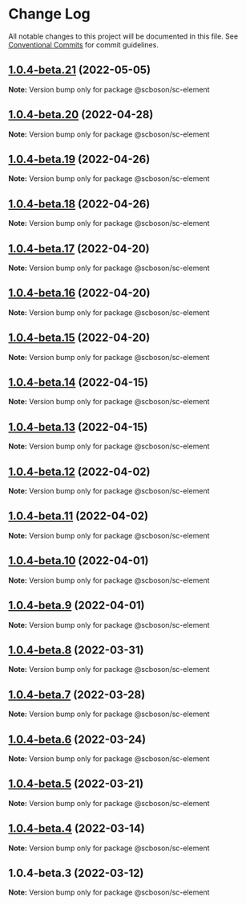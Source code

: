 # Change Log

All notable changes to this project will be documented in this file.
See [Conventional Commits](https://conventionalcommits.org) for commit guidelines.

## [1.0.4-beta.21](https://192.168.10.60/sc-dva-antd-pro/compare/@scboson/sc-element@1.0.4-beta.20...@scboson/sc-element@1.0.4-beta.21) (2022-05-05)

**Note:** Version bump only for package @scboson/sc-element





## [1.0.4-beta.20](https://192.168.10.60/sc-dva-antd-pro/compare/@scboson/sc-element@1.0.4-beta.19...@scboson/sc-element@1.0.4-beta.20) (2022-04-28)

**Note:** Version bump only for package @scboson/sc-element





## [1.0.4-beta.19](https://192.168.10.60/sc-dva-antd-pro/compare/@scboson/sc-element@1.0.4-beta.18...@scboson/sc-element@1.0.4-beta.19) (2022-04-26)

**Note:** Version bump only for package @scboson/sc-element





## [1.0.4-beta.18](https://192.168.10.60/sc-dva-antd-pro/compare/@scboson/sc-element@1.0.4-beta.17...@scboson/sc-element@1.0.4-beta.18) (2022-04-26)

**Note:** Version bump only for package @scboson/sc-element





## [1.0.4-beta.17](https://192.168.10.60/sc-dva-antd-pro/compare/@scboson/sc-element@1.0.4-beta.16...@scboson/sc-element@1.0.4-beta.17) (2022-04-20)

**Note:** Version bump only for package @scboson/sc-element





## [1.0.4-beta.16](https://192.168.10.60/sc-dva-antd-pro/compare/@scboson/sc-element@1.0.4-beta.15...@scboson/sc-element@1.0.4-beta.16) (2022-04-20)

**Note:** Version bump only for package @scboson/sc-element





## [1.0.4-beta.15](https://192.168.10.60/sc-dva-antd-pro/compare/@scboson/sc-element@1.0.4-beta.14...@scboson/sc-element@1.0.4-beta.15) (2022-04-20)

**Note:** Version bump only for package @scboson/sc-element





## [1.0.4-beta.14](https://192.168.10.60/sc-dva-antd-pro/compare/@scboson/sc-element@1.0.4-beta.13...@scboson/sc-element@1.0.4-beta.14) (2022-04-15)

**Note:** Version bump only for package @scboson/sc-element





## [1.0.4-beta.13](https://192.168.10.60/sc-dva-antd-pro/compare/@scboson/sc-element@1.0.4-beta.12...@scboson/sc-element@1.0.4-beta.13) (2022-04-15)

**Note:** Version bump only for package @scboson/sc-element





## [1.0.4-beta.12](https://192.168.10.60/sc-dva-antd-pro/compare/@scboson/sc-element@1.0.4-beta.11...@scboson/sc-element@1.0.4-beta.12) (2022-04-02)

**Note:** Version bump only for package @scboson/sc-element





## [1.0.4-beta.11](https://192.168.10.60/sc-dva-antd-pro/compare/@scboson/sc-element@1.0.4-beta.10...@scboson/sc-element@1.0.4-beta.11) (2022-04-02)

**Note:** Version bump only for package @scboson/sc-element





## [1.0.4-beta.10](https://192.168.10.60/sc-dva-antd-pro/compare/@scboson/sc-element@1.0.4-beta.9...@scboson/sc-element@1.0.4-beta.10) (2022-04-01)

**Note:** Version bump only for package @scboson/sc-element





## [1.0.4-beta.9](https://192.168.10.60/sc-dva-antd-pro/compare/@scboson/sc-element@1.0.4-beta.8...@scboson/sc-element@1.0.4-beta.9) (2022-04-01)

**Note:** Version bump only for package @scboson/sc-element





## [1.0.4-beta.8](https://192.168.10.60/sc-dva-antd-pro/compare/@scboson/sc-element@1.0.4-beta.7...@scboson/sc-element@1.0.4-beta.8) (2022-03-31)

**Note:** Version bump only for package @scboson/sc-element





## [1.0.4-beta.7](https://192.168.10.60/sc-dva-antd-pro/compare/@scboson/sc-element@1.0.4-beta.6...@scboson/sc-element@1.0.4-beta.7) (2022-03-28)

**Note:** Version bump only for package @scboson/sc-element





## [1.0.4-beta.6](https://192.168.10.60/sc-dva-antd-pro/compare/@scboson/sc-element@1.0.4-beta.5...@scboson/sc-element@1.0.4-beta.6) (2022-03-24)

**Note:** Version bump only for package @scboson/sc-element





## [1.0.4-beta.5](https://192.168.10.60/sc-dva-antd-pro/compare/@scboson/sc-element@1.0.4-beta.4...@scboson/sc-element@1.0.4-beta.5) (2022-03-21)

**Note:** Version bump only for package @scboson/sc-element





## [1.0.4-beta.4](https://192.168.10.60/sc-dva-antd-pro/compare/@scboson/sc-element@1.0.4-beta.3...@scboson/sc-element@1.0.4-beta.4) (2022-03-14)

**Note:** Version bump only for package @scboson/sc-element





## 1.0.4-beta.3 (2022-03-12)

**Note:** Version bump only for package @scboson/sc-element
